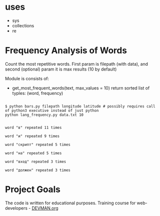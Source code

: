 # uses

- sys
- collections
- re

# Frequency Analysis of Words

Count the most repetitive words. First param is filepath (with data), and second (optional) param
it is max results (10 by default)

Module is consists of:

- get_most_frequent_words(text, max_values = 10)
return sorted list of typles: (word, frequency)

```#!bash

$ python bars.py filepath longitude latitude # possibly requires call of python3 executive instead of just python
python lang_frequency.py data.txt 10                                                                                                                                                  


word "в" repeated 11 times                                                                                                                                                                              
                                                                                                                                                                                                        
word "и" repeated 9 times                                                                                                                                                                               
                                                                                                                                                                                                        
word "скрипт" repeated 5 times                                                                                                                                                                          
                                                                                                                                                                                                        
word "на" repeated 5 times                                                                                                                                                                              
                                                                                                                                                                                                        
word "вход" repeated 3 times                                                                                                                                                                            
                                                                                                                                                                                                        
word "должен" repeated 3 times 

```

# Project Goals

The code is written for educational purposes. Training course for web-developers - [DEVMAN.org](https://devman.org)
